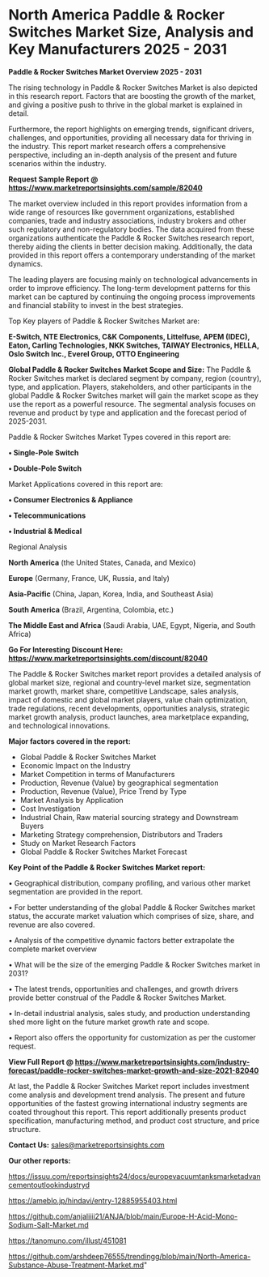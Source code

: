 # North America Paddle & Rocker Switches Market Size, Analysis and Key Manufacturers 2025 - 2031

<Strong> Paddle & Rocker Switches Market Overview 2025 - 2031</strong>

The rising technology in Paddle & Rocker Switches Market is also depicted in this research report. Factors that are boosting the growth of the market, and giving a positive push to thrive in the global market is explained in detail.

Furthermore, the report highlights on emerging trends, significant drivers, challenges, and opportunities, providing all necessary data for thriving in the industry. This report market research offers a comprehensive perspective, including an in-depth analysis of the present and future scenarios within the industry.

<strong>Request Sample Report @ <a href=https://www.marketreportsinsights.com/sample/82040>https://www.marketreportsinsights.com/sample/82040</a></strong>

The market overview included in this report provides information from a wide range of resources like government organizations, established companies, trade and industry associations, industry brokers and other such regulatory and non-regulatory bodies. The data acquired from these organizations authenticate the Paddle & Rocker Switches research report, thereby aiding the clients in better decision making. Additionally, the data provided in this report offers a contemporary understanding of the market dynamics.

The leading players are focusing mainly on technological advancements in order to improve efficiency. The long-term development patterns for this market can be captured by continuing the ongoing process improvements and financial stability to invest in the best strategies.

Top Key players of Paddle & Rocker Switches Market are:

<strong>E-Switch, NTE Electronics, C&K Components, Littelfuse, APEM (IDEC), Eaton, Carling Technologies, NKK Switches, TAIWAY Electronics, HELLA, Oslo Switch Inc., Everel Group, OTTO Engineering</strong>

<strong><b>Global Paddle & Rocker Switches Market Scope and Size:</b></strong>
The Paddle & Rocker Switches market is declared segment by company, region (country), type, and application. Players, stakeholders, and other participants in the global Paddle & Rocker Switches market will gain the market scope as they use the report as a powerful resource. The segmental analysis focuses on revenue and product by type and application and the forecast period of 2025-2031.

Paddle & Rocker Switches Market Types covered in this report are:

<strong>• Single-Pole Switch

• Double-Pole Switch</strong>

Market Applications covered in this report are:

<strong>• Consumer Electronics & Appliance

• Telecommunications

• Industrial & Medical</strong> 

Regional Analysis

<strong>North America</strong> (the United States, Canada, and Mexico)

<strong>Europe</strong> (Germany, France, UK, Russia, and Italy)

<strong>Asia-Pacific</strong> (China, Japan, Korea, India, and Southeast Asia)

<strong>South America</strong> (Brazil, Argentina, Colombia, etc.)

<strong>The Middle East and Africa</strong> (Saudi Arabia, UAE, Egypt, Nigeria, and South Africa)

<strong>Go For Interesting Discount Here: <a href=https://www.marketreportsinsights.com/discount/82040>https://www.marketreportsinsights.com/discount/82040</a></strong>

The Paddle & Rocker Switches market report provides a detailed analysis of global market size, regional and country-level market size, segmentation market growth, market share, competitive Landscape, sales analysis, impact of domestic and global market players, value chain optimization, trade regulations, recent developments, opportunities analysis, strategic market growth analysis, product launches, area marketplace expanding, and technological innovations.

<strong><b>Major factors covered in the report:</b></strong>
<ul>
  <li>Global Paddle & Rocker Switches Market </li>
  <li>Economic Impact on the Industry</li>
  <li>Market Competition in terms of Manufacturers</li>
  <li>Production, Revenue (Value) by geographical segmentation</li>
  <li>Production, Revenue (Value), Price Trend by Type</li>
  <li>Market Analysis by Application</li>
  <li>Cost Investigation</li>
  <li>Industrial Chain, Raw material sourcing strategy and Downstream Buyers</li>
  <li>Marketing Strategy comprehension, Distributors and Traders</li>
  <li>Study on Market Research Factors</li>
  <li>Global Paddle & Rocker Switches Market Forecast</li>
</ul>

<strong><b>Key Point of the Paddle & Rocker Switches Market report:</b></strong>

• Geographical distribution, company profiling, and various other market segmentation are provided in the report.

• For better understanding of the global Paddle & Rocker Switches market status, the accurate market valuation which comprises of size, share, and revenue are also covered.

• Analysis of the competitive dynamic factors better extrapolate the complete market overview

• What will be the size of the emerging Paddle & Rocker Switches market in 2031?

• The latest trends, opportunities and challenges, and growth drivers provide better construal of the Paddle & Rocker Switches Market.

• In-detail industrial analysis, sales study, and production understanding shed more light on the future market growth rate and scope.

• Report also offers the opportunity for customization as per the customer request.

<strong><b>View Full Report @ <a href=https://www.marketreportsinsights.com/industry-forecast/paddle-rocker-switches-market-growth-and-size-2021-82040>https://www.marketreportsinsights.com/industry-forecast/paddle-rocker-switches-market-growth-and-size-2021-82040</a></b></strong>


At last, the Paddle & Rocker Switches Market report includes investment come analysis and development trend analysis. The present and future opportunities of the fastest growing international industry segments are coated throughout this report. This report additionally presents product specification, manufacturing method, and product cost structure, and price structure.

<strong>Contact Us:</strong>
sales@marketreportsinsights.com

<strong>Our other reports:</strong>

<a href=https://issuu.com/reportsinsights24/docs/europevacuumtanksmarketadvancementoutlookindustryd>https://issuu.com/reportsinsights24/docs/europevacuumtanksmarketadvancementoutlookindustryd</a>

<a href=https://ameblo.jp/hindavi/entry-12885955403.html>https://ameblo.jp/hindavi/entry-12885955403.html</a>

<a href=https://github.com/anjaliiii21/ANJA/blob/main/Europe-H-Acid-Mono-Sodium-Salt-Market.md>https://github.com/anjaliiii21/ANJA/blob/main/Europe-H-Acid-Mono-Sodium-Salt-Market.md</a>

<a href=https://tanomuno.com/illust/451081>https://tanomuno.com/illust/451081</a>

<a href=https://github.com/arshdeep76555/trendingg/blob/main/North-America-Substance-Abuse-Treatment-Market.md>https://github.com/arshdeep76555/trendingg/blob/main/North-America-Substance-Abuse-Treatment-Market.md</a>"
